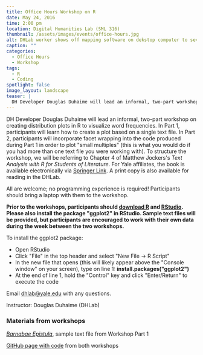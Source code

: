 ```yaml
---
title: Office Hours Workshop on R
date: May 24, 2016
time: 2:00 pm
location: Digital Humanities Lab (SML 316)
thumbnail: /assets/images/events/office-hours.jpg
alt: DHLab worker shows off mapping software on dekstop computer to several seated students
caption: ""
categories:
  - Office Hours
  - Workshop
tags:
  - R
  - Coding
spotlight: false
image_layout: landscape
teaser: |
  DH Developer Douglas Duhaime will lead an informal, two-part workshop on creating distribution plots in R to visualize word frequencies.
---
```

DH Developer Douglas Duhaime will lead an informal, two-part workshop on creating distribution plots in R to visualize word frequencies. In Part 1, participants will learn how to create a plot based on a single text file. In Part 2, participants will incorporate facet wrapping into the code produced during Part 1 in order to plot "small multiples" (this is what you would do if you had more than one text file you were working with). To structure the workshop, we will be referring to Chapter 4 of Matthew Jockers's *Text Analysis with R for Students of Literature*. For Yale affiliates, the book is available electronically via <a href='http://link.springer.com/book/10.1007%2F978-3-319-03164-4' target='_blank'>Springer Link</a>. A print copy is also available for reading in the DHLab.

All are welcome; no programming experience is required! Participants should bring a laptop with them to the workshop.

**Prior to the workshops, participants should <a href='https://cran.r-project.org/' target='_blank'>download R</a> and <a href='http://www.rstudio.com/' target='_blank'>RStudio</a>. Please also install the package "ggplot2" in RStudio. Sample text files will be provided, but participants are encouraged to work with their own data during the week between the two workshops.**

To install the ggplot2 package:
 * Open RStudio
 * Click "File" in the top header and select "New File -> R Script"
 * In the new file that opens (this will likely appear above the "Console window" on your screen), type on line 1: **install.packages("ggplot2")**
 * At the end of line 1, hold the "Control" key and click "Enter/Return" to execute the code

Email [dhlab@yale.edu](mailto:dhlab@yale.edu) with any questions.

Instructor: Douglas Duhaime (DHLab)

### Materials from workshops
<a href='http://raw.githubusercontent.com/PerseusDL/canonical-greekLit/26d100268562586bfd45296500f15ae229389a83/data/tlg1216/tlg001/tlg1216.tlg001.perseus-grc1.xml' target='_blank'>*Barnabae Epistula*</a>, sample text file from Workshop Part 1

<a href='https://github.com/YaleDHLab/lab-workshops' target='_blank'>GitHub page with code</a> from both workshops
